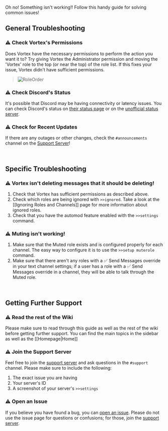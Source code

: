 Oh no! Something isn't working!! Follow this handy guide for solving common issues!

## General Troubleshooting
### ⚠ Check Vortex's Permissions
Does Vortex have the necessary permissions to perform the action you want it to? Try giving Vortex the Administrator permission and moving the 'Vortex' role to the top (or near the top) of the role list. If this fixes your issue, Vortex didn't have sufficient permissions.

> ![RoleOrder](https://i.imgur.com/kJMIG8o.gif)

### ⚠ Check Discord's Status
It's possible that Discord may be having connectivity or latency issues. You can check Discord's status on [their status page](https://status.discordapp.com/) or on the [unofficial status server](https://discord.gg/jn7TAP8).

### ⚠ Check for Recent Updates
If there are any outages or other changes, check the `#announcements` channel on the [Support Server](https://discord.gg/0p9LSGoRLu6Pet0k)!

<br>

## Specific Troubleshooting
### ⚠ Vortex isn't deleting messages that it should be deleting!
1. Check that Vortex has sufficient permissions as described above.
2. Check which roles are being ignored with `>>ignored`. Take a look at the [[Ignoring Roles and Channels]] page for more information about ignored roles.
3. Check that you have the automod feature enabled with the `>>settings` command.

### ⚠ Muting isn't working!
1. Make sure that the Muted role exists and is configured properly for each channel. The easy way to configure it is to use the `>>setup muterole` command.
2. Make sure that there aren't any roles with a ✅ Send Messages override in your text channel settings; if a user has a role with a ✅ Send Messages override in a channel, they will be able to talk through the Muted role.

<br>

## Getting Further Support
### ⚠ Read the rest of the Wiki
Please make sure to read through this guide as well as the rest of the wiki before getting further support. You can find the main topics in the sidebar as well as the [[Homepage|Home]]

### ⚠ Join the Support Server
Feel free to join the [support server](https://discord.gg/0p9LSGoRLu6Pet0k) and ask questions in the `#support` channel. Please make sure to include the following:
1. The exact issue you are having
2. Your server's ID
3. A screenshot of your server's `>>settings`

### ⚠ Open an Issue
If you believe you have found a bug, you can [open an issue](https://github.com/jagrosh/Vortex/issues). Please do not use the issue page for questions or confusions; for those, join the [support server](https://discord.gg/0p9LSGoRLu6Pet0k).